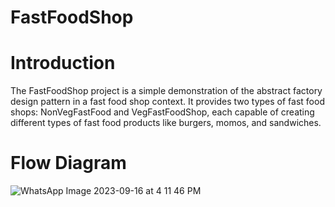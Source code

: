 # FastFoodShop

# Introduction
The FastFoodShop project is a simple demonstration of the abstract factory design pattern in a fast food shop context. It provides two types of fast food shops: NonVegFastFood and VegFastFoodShop, each capable of creating different types of fast food products like burgers, momos, and sandwiches.

# Flow Diagram

![WhatsApp Image 2023-09-16 at 4 11 46 PM](https://github.com/ShailabChauhan/FastFoodShop/assets/98279939/b4689c5b-c96b-400c-bbc6-e35583034b6e)
